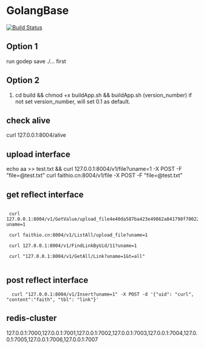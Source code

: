 # GolangBase

[![Build Status](https://travis-ci.org/iamfaith/GolangBase.svg?branch=master)](https://travis-ci.org/iamfaith/GolangBase)

## Option 1

run godep save ./... first

## Option 2

1. cd build && chmod +x buildApp.sh && buildApp.sh (version_number) if not set version_number, will set 0.1 as default.


## check alive

 curl 127.0.0.1:8004/alive

## upload interface

echo aa >> test.txt && curl 127.0.0.1:8004/v1/file?uname=1 -X POST -F "file=@test.txt"
curl faithio.cn:8004/v1/file -X POST -F "file=@test.txt"

## get reflect interface

```

 curl 127.0.0.1:8004/v1/GetValue/upload_file4e40da587ba423e49862a841798f700220543880?uname=1

 curl faithio.cn:8004/v1/ListAll/upload_file?uname=1

 curl 127.0.0.1:8004/v1/FindLinkByUid/11?uname=1

 curl "127.0.0.1:8004/v1/GetAll/Link?uname=1&t=all"


```

## post reflect interface

```
  curl "127.0.0.1:8004/v1/Insert?uname=1" -X POST -d '{"uid": "curl", "content":"faith", "tbl": "link"}'

```

## redis-cluster

127.0.0.1:7000,127.0.0.1:7001,127.0.0.1:7002,127.0.0.1:7003,127.0.0.1:7004,127.0.0.1:7005,127.0.0.1:7006,127.0.0.1:7007